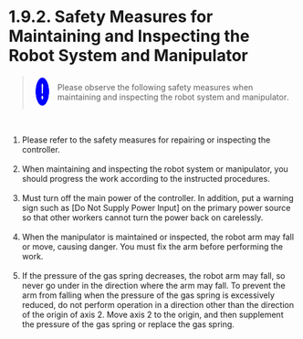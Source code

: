 ﻿# 1.9.2. Safety Measures for Maintaining and Inspecting the Robot System and Manipulator

<blockquote>
<table border="0">
    <thead>
        <tr>
            <td>
            <div align="center">
              <img src="../../_assets/강제표시.png" width = 50 height = 50>
            </div>
            </td>
            <td colspan="4"> 
                Please observe the following safety measures when maintaining and inspecting the robot system and manipulator.
            </td>
        </tr>
    </thead>
</table>  
</blockquote><br>


<ol style="list-style-type:decimal" start="1">
		<li>
Please refer to the safety measures for repairing or inspecting the controller. 
 </li><br>
    <li>
When maintaining and inspecting the robot system or manipulator, you should progress the work according to the instructed procedures. 
 </li><br>
    <li>
Must turn off the main power of the controller. In addition, put a warning sign such as [Do Not Supply Power Input] on the primary power source so that other workers cannot turn the power back on carelessly.
 </li><br>
    <li>
When the manipulator is maintained or inspected, the robot arm may fall or move, causing danger. You must fix the arm before performing the work.
 </li><br>
    <li>
If the pressure of the gas spring decreases, the robot arm may fall, so never go under in the direction where the arm may fall. To prevent the arm from falling when the pressure of the gas spring is excessively reduced, do not perform operation in a direction other than the direction of the origin of axis 2. Move axis 2 to the origin, and then supplement the pressure of the gas spring or replace the gas spring.
</li><br>	 
</ol>